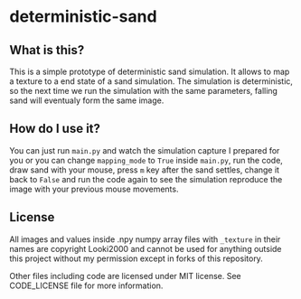 # deterministic-sand

## What is this?

This is a simple prototype of deterministic sand simulation. It allows to map a texture to a end state of a sand simulation. The simulation is deterministic, so the next time we run the simulation with the same parameters, falling sand will eventualy form the same image.

## How do I use it?

You can just run `main.py` and watch the simulation capture I prepared for you or you can change `mapping_mode` to `True` inside `main.py`, run the code, draw sand with your mouse, press `m` key after the sand settles, change it back to `False` and run the code again to see the simulation reproduce the image with your previous mouse movements.

## License

All images and values inside .npy numpy array files with `_texture` in their names are copyright Looki2000 and cannot be used for anything outside this project without my permission except in forks of this repository.

Other files including code are licensed under MIT license. See CODE_LICENSE file for more information.